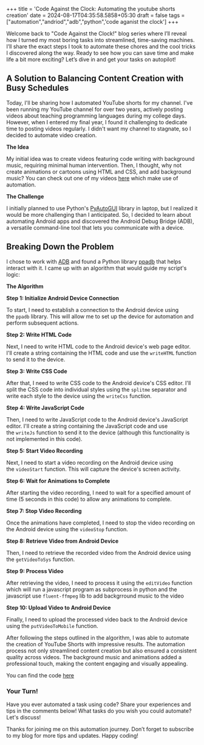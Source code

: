 +++
title = 'Code Against the Clock: Automating the youtube shorts creation'
date = 2024-08-17T04:35:58.5858+05:30
draft = false
tags =["automation","andriod","adb","python",'code aganist the clock']
+++ 


Welcome back to "Code Against the Clock!" blog series where I’ll reveal how I turned my most boring tasks into streamlined, time-saving machines. I’ll share the exact steps I took to automate these chores and the cool tricks I discovered along the way. Ready to see how you can save time and make life a bit more exciting? Let’s dive in and get your tasks on autopilot!

## **A Solution to Balancing Content Creation with Busy Schedules**

Today, I'll be sharing how I automated YouTube shorts for my channel. I've been running my YouTube channel for over two years, actively posting videos about teaching programming languages during my college days. However, when I entered my final year, I found it challenging to dedicate time to posting videos regularly. I didn't want my channel to stagnate, so I decided to automate video creation.

**The Idea**

My initial idea was to create videos featuring code writing with background music, requiring minimal human intervention. Then, I thought, why not create animations or cartoons using HTML and CSS, and add background music? You can check out one of my videos [here](https://www.youtube.com/watch?v=wvIRKYiMALo) which make use of automation.

**The Challenge**

I initially planned to use Python's [PyAutoGUI](https://pypi.org/project/PyAutoGUI/) library in laptop, but I realized it would be more challenging than I anticipated. So, I decided to learn about automating Android apps and discovered the Android Debug Bridge (ADB), a versatile command-line tool that lets you communicate with a device.

## **Breaking Down the Problem**

I chose to work with [ADB](https://developer.android.com/tools/adb) and found a Python library [ppadb](https://pypi.org/project/pure-python-adb/)  that helps interact with it. I came up with an algorithm that would guide my script's logic:

**The Algorithm**

**Step 1: Initialize Android Device Connection**

To start, I need to establish a connection to the Android device using the `ppadb` library. This will allow me to set up the device for automation and perform subsequent actions.

**Step 2: Write HTML Code**

Next, I need to write HTML code to the Android device's web page editor. I'll create a string containing the HTML code and use the `writeHTML` function to send it to the device.

**Step 3: Write CSS Code**

After that, I need to write CSS code to the Android device's CSS editor. I'll split the CSS code into individual styles using the `splitme` separator and write each style to the device using the `writeCss` function.

**Step 4: Write JavaScript Code**

Then, I need to write JavaScript code to the Android device's JavaScript editor. I'll create a string containing the JavaScript code and use the `writeJs` function to send it to the device (although this functionality is not implemented in this code).

**Step 5: Start Video Recording**

Next, I need to start a video recording on the Android device using the `videoStart` function. This will capture the device's screen activity.

**Step 6: Wait for Animations to Complete**

After starting the video recording, I need to wait for a specified amount of time (5 seconds in this code) to allow any animations to complete.

**Step 7: Stop Video Recording**

Once the animations have completed, I need to stop the video recording on the Android device using the `videoStop` function.

**Step 8: Retrieve Video from Android Device**

Then, I need to retrieve the recorded video from the Android device using the `getVideoToSys` function.

**Step 9: Process Video**

After retrieving the video, I need to process it using the `editVideo` function which will run a javascript program as subprocess in python and the javascript use `fluent-ffmpeg` lib to add backgrround music to the video

**Step 10: Upload Video to Android Device**

Finally, I need to upload the processed video back to the Android device using the `putVideoToMobile` function.


After following the steps outlined in the algorithm, I was able to automate the creation of YouTube Shorts with impressive results. The automation process not only streamlined content creation but also ensured a consistent quality across videos. The background music and animations added a professional touch, making the content engaging and visually appealing.

You can find the code [here](https://github.com/programmerraja/ClassHunter)
### **Your Turn!**

Have you ever automated a task using code? Share your experiences and tips in the comments below! What tasks do you wish you could automate? Let's discuss!

Thanks for joining me on this automation journey. Don’t forget to subscribe to my blog for more tips and updates. Happy coding!











